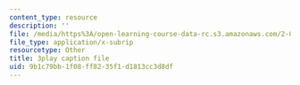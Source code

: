```yaml
---
content_type: resource
description: ''
file: /media/https%3A/open-learning-course-data-rc.s3.amazonaws.com/2-003sc-engineering-dynamics-fall-2011/9b1c79bb1f08ff8235f1d1813cc3d8df_1xJJu5p3dD0.srt
file_type: application/x-subrip
resourcetype: Other
title: 3play caption file
uid: 9b1c79bb-1f08-ff82-35f1-d1813cc3d8df
---
```

